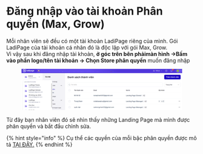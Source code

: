 # Đăng nhập vào tài khoản Phân quyền (Max, Grow)

Mỗi nhân viên sẽ đều có một tài khoản LadiPage riêng của mình. Gói LadiPage của tài khoản cá nhân đó là độc lập với gói Max, Grow.\
Vì vậy sau khi đăng nhập tài khoản, **ở góc trên bên phảimàn hình ->Bấm vào phần logo/tên tài khoản -> Chọn Store phân quyền** muốn đăng nhập&#x20;

<figure><img src="../../.gitbook/assets/image (10).png" alt=""><figcaption></figcaption></figure>

Từ đây bạn nhân viên đó sẽ nhìn thấy những Landing Page mà mình được phân quyền và bắt đầu chỉnh sửa.

{% hint style="info" %}
Cụ thể các quyền của mỗi bậc phân quyền được mô tả [TẠI ĐÂY.](http://ldp.to/phanquyen)
{% endhint %}
